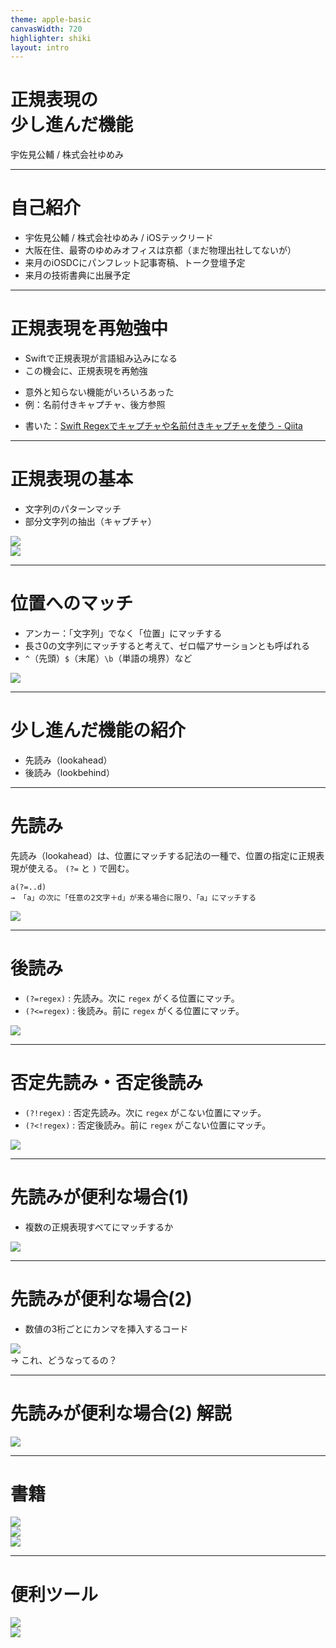 ```yaml
---
theme: apple-basic
canvasWidth: 720
highlighter: shiki
layout: intro
---
```


# 正規表現の<br>少し進んだ機能

<div class="absolute bottom-10">
  <span class="font-700">宇佐見公輔 / 株式会社ゆめみ</span>
</div>

---

# 自己紹介

* 宇佐見公輔 / 株式会社ゆめみ / iOSテックリード
* 大阪在住、最寄のゆめみオフィスは京都（まだ物理出社してないが）
* 来月のiOSDCにパンフレット記事寄稿、トーク登壇予定
* 来月の技術書典に出展予定

---

# 正規表現を再勉強中

* Swiftで正規表現が言語組み込みになる
* この機会に、正規表現を再勉強

<mdi-arrow-down-thick class="text-2xl mx-50" />

* 意外と知らない機能がいろいろあった
* 例：名前付きキャプチャ、後方参照

<mdi-arrow-down-thick class="text-2xl mx-50" />

* 書いた：[Swift Regexでキャプチャや名前付きキャプチャを使う - Qiita](https://qiita.com/usamik26/items/5a13d12ffc332ddf0512)

---

# 正規表現の基本

* 文字列のパターンマッチ
* 部分文字列の抽出（キャプチャ）

<div class="container flex gap-4">
  <div><img src="/regex.png"  class="h-50"/></div>
  <div><img src="/regex_capture.png"  class="h-50"/></div>
</div>

---

# 位置へのマッチ

* アンカー：「文字列」でなく「位置」にマッチする
* 長さ0の文字列にマッチすると考えて、ゼロ幅アサーションとも呼ばれる
* `^`（先頭）`$`（末尾）`\b`（単語の境界）など

<div class="container flex gap-4">
  <div><img src="/anchor.png"  class="h-50"/></div>
</div>

---

# 少し進んだ機能の紹介

* 先読み（lookahead）
* 後読み（lookbehind）

---

# 先読み

先読み（lookahead）は、位置にマッチする記法の一種で、位置の指定に正規表現が使える。
`(?=` と `)` で囲む。

```
a(?=..d)
→ 「a」の次に「任意の2文字＋d」が来る場合に限り、「a」にマッチする
```

<div class="container flex gap-4">
  <div><img src="/lookahead.png"  class="h-50"/></div>
</div>

---

# 後読み

* `(?=regex)` : 先読み。次に `regex` がくる位置にマッチ。
* `(?<=regex)` : 後読み。前に `regex` がくる位置にマッチ。

<div class="container flex gap-4">
  <div><img src="/lookbehind.png"  class="h-55"/></div>
</div>

---

# 否定先読み・否定後読み

* `(?!regex)` : 否定先読み。次に `regex` がこない位置にマッチ。
* `(?<!regex)` : 否定後読み。前に `regex` がこない位置にマッチ。

<div class="container flex gap-4">
  <div><img src="/lookahead_neg.png"  class="h-55"/></div>
</div>

---

# 先読みが便利な場合(1)

* 複数の正規表現すべてにマッチするか

<div class="container flex gap-4">
  <div><img src="/lookahead_and.png"  class="h-65"/></div>
</div>

---

# 先読みが便利な場合(2)

* 数値の3桁ごとにカンマを挿入するコード

<div class="container flex gap-4">
  <div><img src="/lookahead_replace.png"  class="h-65"/></div>
  <div class="self-center">→ これ、どうなってるの？</div>
</div>

---

# 先読みが便利な場合(2) 解説

<div class="container flex gap-4">
  <div><img src="/lookahead_replace_note.png"  class="h-75"/></div>
</div>





---

# 書籍

<div class="container flex gap-4">
  <div><img src="https://image.gihyo.co.jp/assets/images/gdp/2015/978-4-7741-7326-9.jpg"  class="h-60"/></div>
  <div><img src="https://www.oreilly.co.jp/books/images/picture_large978-4-87311-359-3.jpeg"  class="h-60"/></div>
  <div><img src="https://www.oreilly.co.jp/books/images/picture_large978-4-87311-450-7.jpeg"  class="h-60"/></div>
</div>

---

# 便利ツール

<div class="container flex gap-4">
  <div><img src="/expressions.png"  class="h-55"/></div>
  <div><img src="/coderunner.png"  class="h-55"/></div>
</div>
